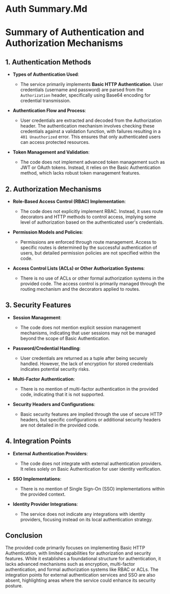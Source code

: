 # Auth Summary.Md

# Summary of Authentication and Authorization Mechanisms

## 1. Authentication Methods
- **Types of Authentication Used**: 
  - The service primarily implements **Basic HTTP Authentication**. User credentials (username and password) are parsed from the `Authorization` header, specifically using Base64 encoding for credential transmission.
  
- **Authentication Flow and Process**: 
  - User credentials are extracted and decoded from the Authorization header. The authentication mechanism involves checking these credentials against a validation function, with failures resulting in a `401 Unauthorized` error. This ensures that only authenticated users can access protected resources.
  
- **Token Management and Validation**: 
  - The code does not implement advanced token management such as JWT or OAuth tokens. Instead, it relies on the Basic Authentication method, which lacks robust token management features.

## 2. Authorization Mechanisms
- **Role-Based Access Control (RBAC) Implementation**: 
  - The code does not explicitly implement RBAC. Instead, it uses route decorators and HTTP methods to control access, implying some level of authorization based on the authenticated user's credentials.
  
- **Permission Models and Policies**: 
  - Permissions are enforced through route management. Access to specific routes is determined by the successful authentication of users, but detailed permission policies are not specified within the code.
  
- **Access Control Lists (ACLs) or Other Authorization Systems**: 
  - There is no use of ACLs or other formal authorization systems in the provided code. The access control is primarily managed through the routing mechanism and the decorators applied to routes.

## 3. Security Features
- **Session Management**: 
  - The code does not mention explicit session management mechanisms, indicating that user sessions may not be managed beyond the scope of Basic Authentication.
  
- **Password/Credential Handling**: 
  - User credentials are returned as a tuple after being securely handled. However, the lack of encryption for stored credentials indicates potential security risks.
  
- **Multi-Factor Authentication**: 
  - There is no mention of multi-factor authentication in the provided code, indicating that it is not supported.
  
- **Security Headers and Configurations**: 
  - Basic security features are implied through the use of secure HTTP headers, but specific configurations or additional security headers are not detailed in the provided code.

## 4. Integration Points
- **External Authentication Providers**: 
  - The code does not integrate with external authentication providers. It relies solely on Basic Authentication for user identity verification.
  
- **SSO Implementations**: 
  - There is no mention of Single Sign-On (SSO) implementations within the provided context.
  
- **Identity Provider Integrations**: 
  - The service does not indicate any integrations with identity providers, focusing instead on its local authentication strategy.

## Conclusion
The provided code primarily focuses on implementing Basic HTTP Authentication, with limited capabilities for authorization and security features. While it establishes a foundational structure for authentication, it lacks advanced mechanisms such as encryption, multi-factor authentication, and formal authorization systems like RBAC or ACLs. The integration points for external authentication services and SSO are also absent, highlighting areas where the service could enhance its security posture.